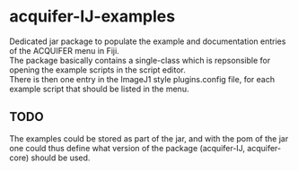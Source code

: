 # acquifer-IJ-examples
 Dedicated jar package to populate the example and documentation entries of the ACQUIFER menu in Fiji.  
 The package basically contains a single-class which is repsonsible for opening the example scripts in the script editor.  
 There is then one entry in the ImageJ1 style plugins.config file, for each example script that should be listed in the menu.  
 
 ## TODO
The examples could be stored as part of the jar, and with the pom of the jar one could thus define what version of the package (acquifer-IJ, acquifer-core) should be used.   
